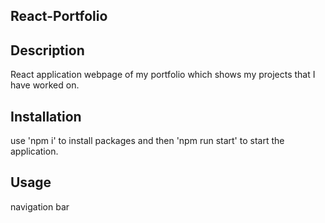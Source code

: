 ## React-Portfolio

## Description

React application webpage of my portfolio which shows my projects that I have worked on.

## Installation

use 'npm i' to install packages and then 'npm run start' to start the application.

## Usage

navigation bar


